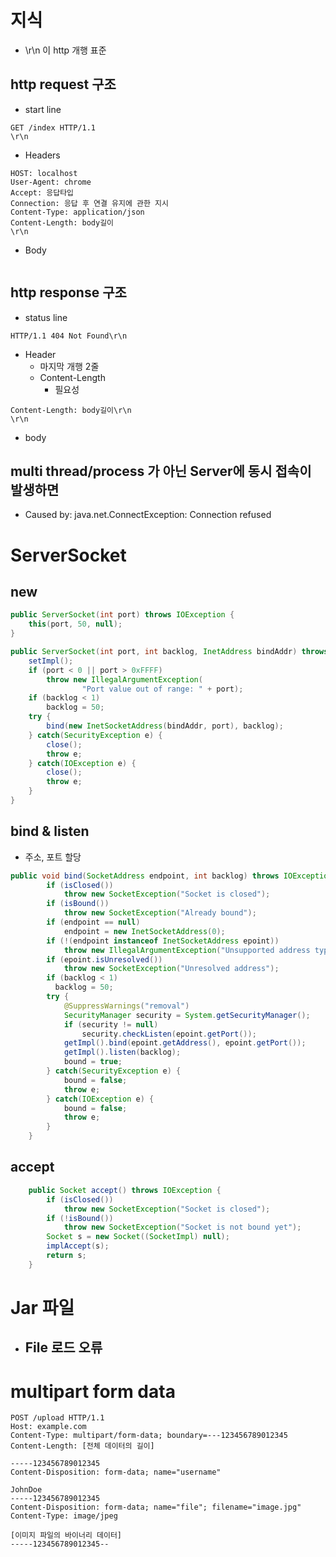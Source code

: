 
# 지식
- \r\n 이 http 개행 표준

## http request 구조
- start line

```
GET /index HTTP/1.1
\r\n
```

- Headers

```
HOST: localhost
User-Agent: chrome
Accept: 응답타입
Connection: 응답 후 연결 유지에 관한 지시
Content-Type: application/json
Content-Length: body길이
\r\n
```

- Body

```
```

## http response 구조
- status line
```
HTTP/1.1 404 Not Found\r\n
```

- Header
    - 마지막 개행 2줄
    - Content-Length
        - 필요성
```
Content-Length: body길이\r\n
\r\n
```

- body

## multi thread/process 가 아닌 Server에 동시 접속이 발생하면
- Caused by: java.net.ConnectException: Connection refused

# ServerSocket 
## new

```java
public ServerSocket(int port) throws IOException {
    this(port, 50, null);
}

public ServerSocket(int port, int backlog, InetAddress bindAddr) throws IOException {
    setImpl();
    if (port < 0 || port > 0xFFFF)
        throw new IllegalArgumentException(
                "Port value out of range: " + port);
    if (backlog < 1)
        backlog = 50;
    try {
        bind(new InetSocketAddress(bindAddr, port), backlog);
    } catch(SecurityException e) {
        close();
        throw e;
    } catch(IOException e) {
        close();
        throw e;
    }
}
```

## bind & listen
- 주소, 포트 할당
```java
public void bind(SocketAddress endpoint, int backlog) throws IOException {
        if (isClosed())
            throw new SocketException("Socket is closed");
        if (isBound())
            throw new SocketException("Already bound");
        if (endpoint == null)
            endpoint = new InetSocketAddress(0);
        if (!(endpoint instanceof InetSocketAddress epoint))
            throw new IllegalArgumentException("Unsupported address type");
        if (epoint.isUnresolved())
            throw new SocketException("Unresolved address");
        if (backlog < 1)
          backlog = 50;
        try {
            @SuppressWarnings("removal")
            SecurityManager security = System.getSecurityManager();
            if (security != null)
                security.checkListen(epoint.getPort());
            getImpl().bind(epoint.getAddress(), epoint.getPort());
            getImpl().listen(backlog);
            bound = true;
        } catch(SecurityException e) {
            bound = false;
            throw e;
        } catch(IOException e) {
            bound = false;
            throw e;
        }
    }

```

## accept

```java
    public Socket accept() throws IOException {
        if (isClosed())
            throw new SocketException("Socket is closed");
        if (!isBound())
            throw new SocketException("Socket is not bound yet");
        Socket s = new Socket((SocketImpl) null);
        implAccept(s);
        return s;
    }
```


# Jar 파일
- File 로드 오류
  - 

# multipart form data

```
POST /upload HTTP/1.1
Host: example.com
Content-Type: multipart/form-data; boundary=---123456789012345
Content-Length: [전체 데이터의 길이]

-----123456789012345
Content-Disposition: form-data; name="username"

JohnDoe
-----123456789012345
Content-Disposition: form-data; name="file"; filename="image.jpg"
Content-Type: image/jpeg

[이미지 파일의 바이너리 데이터]
-----123456789012345--
```
